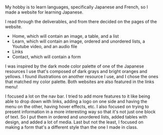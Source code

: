 My hobby is to learn languages, specifically Japanese and French, so I made a website for learning Japanese.

I read through the deliverables, and from there decided on the pages of the website.
* Home, which will contain an image, a table, and a list
* Learn, which will contain an image, ordered and unordered lists, a Youtube video, and an audio file
* Links
* Contact, which will contain a form

I was inspired by the dark mode color palette of one of the Japanese resources I use that's composed of dark grays and bright oranges and yellows.
I found illustrations on another resource I use, and I chose the ones that matched my color palette. Both websites are also featured in the links menu!

I focused a lot on the nav bar. I tried to add more features to it like being able to drop down with links, adding a logo on one side and having the menu on the other, having hover effects, etc.
I also focused on trying to present information in a more interesting way so that it's not just one block of text. So I put them in ordered and unordered lists, added tables with design, and added a lot of media.
Last but not the least, I focused on making a form that's a different style than the one I made in class.
